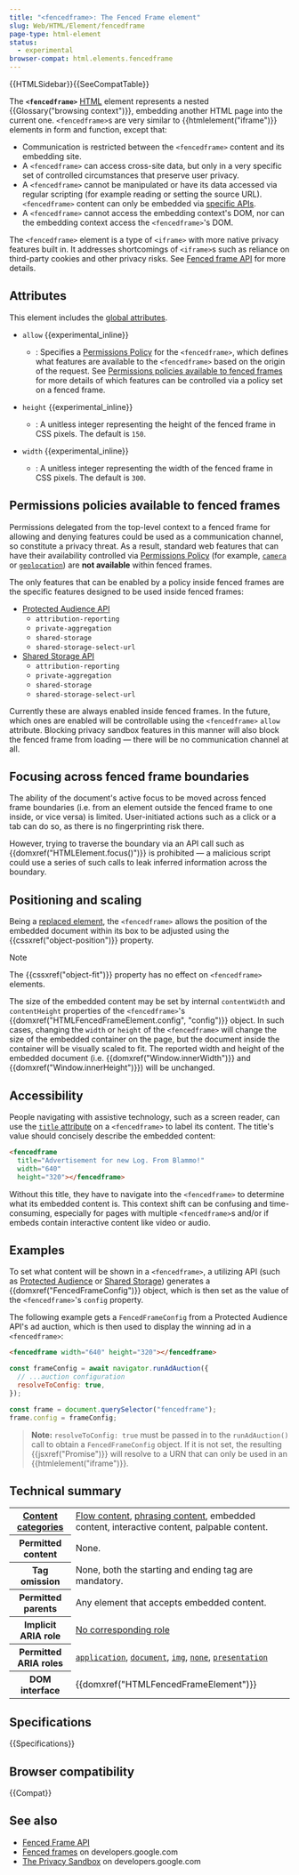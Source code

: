 ```yaml
---
title: "<fencedframe>: The Fenced Frame element"
slug: Web/HTML/Element/fencedframe
page-type: html-element
status:
  - experimental
browser-compat: html.elements.fencedframe
---
```


{{HTMLSidebar}}{{SeeCompatTable}}

The **`<fencedframe>`** [HTML](/en-US/docs/Web/HTML) element represents a nested {{Glossary("browsing context")}}, embedding another HTML page into the current one. `<fencedframe>`s are very similar to {{htmlelement("iframe")}} elements in form and function, except that:

- Communication is restricted between the `<fencedframe>` content and its embedding site.
- A `<fencedframe>` can access cross-site data, but only in a very specific set of controlled circumstances that preserve user privacy.
- A `<fencedframe>` cannot be manipulated or have its data accessed via regular scripting (for example reading or setting the source URL). `<fencedframe>` content can only be embedded via [specific APIs](/en-US/docs/Web/API/Fenced_frame_API#use_cases).
- A `<fencedframe>` cannot access the embedding context's DOM, nor can the embedding context access the `<fencedframe>`'s DOM.

The `<fencedframe>` element is a type of `<iframe>` with more native privacy features built in. It addresses shortcomings of `<iframe>`s such as reliance on third-party cookies and other privacy risks. See [Fenced frame API](/en-US/docs/Web/API/Fenced_frame_API) for more details.

## Attributes

This element includes the [global attributes](/en-US/docs/Web/HTML/Global_attributes).

- `allow` {{experimental_inline}}

  - : Specifies a [Permissions Policy](/en-US/docs/Web/HTTP/Guides/Permissions_Policy) for the `<fencedframe>`, which defines what features are available to the `<fencedframe>` based on the origin of the request. See [Permissions policies available to fenced frames](#permissions_policies_available_to_fenced_frames) for more details of which features can be controlled via a policy set on a fenced frame.

- `height` {{experimental_inline}}

  - : A unitless integer representing the height of the fenced frame in CSS pixels. The default is `150`.

- `width` {{experimental_inline}}
  - : A unitless integer representing the width of the fenced frame in CSS pixels. The default is `300`.

## Permissions policies available to fenced frames

Permissions delegated from the top-level context to a fenced frame for allowing and denying features could be used as a communication channel, so constitute a privacy threat. As a result, standard web features that can have their availability controlled via [Permissions Policy](/en-US/docs/Web/HTTP/Reference/Headers/Permissions-Policy) (for example, [`camera`](/en-US/docs/Web/HTTP/Reference/Headers/Permissions-Policy/camera) or [`geolocation`](/en-US/docs/Web/HTTP/Reference/Headers/Permissions-Policy/geolocation)) are **not available** within fenced frames.

The only features that can be enabled by a policy inside fenced frames are the specific features designed to be used inside fenced frames:

- [Protected Audience API](https://developers.google.com/privacy-sandbox/private-advertising/protected-audience)
  - `attribution-reporting`
  - `private-aggregation`
  - `shared-storage`
  - `shared-storage-select-url`
- [Shared Storage API](/en-US/docs/Web/API/Shared_Storage_API)
  - `attribution-reporting`
  - `private-aggregation`
  - `shared-storage`
  - `shared-storage-select-url`

Currently these are always enabled inside fenced frames. In the future, which ones are enabled will be controllable using the `<fencedframe>` `allow` attribute. Blocking privacy sandbox features in this manner will also block the fenced frame from loading — there will be no communication channel at all.

## Focusing across fenced frame boundaries

The ability of the document's active focus to be moved across fenced frame boundaries (i.e. from an element outside the fenced frame to one inside, or vice versa) is limited. User-initiated actions such as a click or a tab can do so, as there is no fingerprinting risk there.

However, trying to traverse the boundary via an API call such as {{domxref("HTMLElement.focus()")}} is prohibited — a malicious script could use a series of such calls to leak inferred information across the boundary.

## Positioning and scaling

Being a [replaced element](/en-US/docs/Web/CSS/Replaced_element), the `<fencedframe>` allows the position of the embedded document within its box to be adjusted using the {{cssxref("object-position")}} property.

> [!NOTE]
> The {{cssxref("object-fit")}} property has no effect on `<fencedframe>` elements.

The size of the embedded content may be set by internal `contentWidth` and `contentHeight` properties of the `<fencedframe>`'s {{domxref("HTMLFencedFrameElement.config", "config")}} object. In such cases, changing the `width` or `height` of the `<fencedframe>` will change the size of the embedded container on the page, but the document inside the container will be visually scaled to fit. The reported width and height of the embedded document (i.e. {{domxref("Window.innerWidth")}} and {{domxref("Window.innerHeight")}}) will be unchanged.

## Accessibility

People navigating with assistive technology, such as a screen reader, can use the [`title` attribute](/en-US/docs/Web/HTML/Global_attributes/title) on a `<fencedframe>` to label its content. The title's value should concisely describe the embedded content:

```html
<fencedframe
  title="Advertisement for new Log. From Blammo!"
  width="640"
  height="320"></fencedframe>
```

Without this title, they have to navigate into the `<fencedframe>` to determine what its embedded content is. This context shift can be confusing and time-consuming, especially for pages with multiple `<fencedframe>`s and/or if embeds contain interactive content like video or audio.

## Examples

To set what content will be shown in a `<fencedframe>`, a utilizing API (such as [Protected Audience](https://developers.google.com/privacy-sandbox/private-advertising/protected-audience) or [Shared Storage](https://developers.google.com/privacy-sandbox/private-advertising/shared-storage)) generates a {{domxref("FencedFrameConfig")}} object, which is then set as the value of the `<fencedframe>`'s `config` property.

The following example gets a `FencedFrameConfig` from a Protected Audience API's ad auction, which is then used to display the winning ad in a `<fencedframe>`:

```html
<fencedframe width="640" height="320"></fencedframe>
```

```js
const frameConfig = await navigator.runAdAuction({
  // ...auction configuration
  resolveToConfig: true,
});

const frame = document.querySelector("fencedframe");
frame.config = frameConfig;
```

> **Note:** `resolveToConfig: true` must be passed in to the `runAdAuction()` call to obtain a `FencedFrameConfig` object. If it is not set, the resulting {{jsxref("Promise")}} will resolve to a URN that can only be used in an {{htmlelement("iframe")}}.

## Technical summary

<table class="properties">
  <tbody>
    <tr>
      <th scope="row">
        <a href="/en-US/docs/Web/HTML/Content_categories"
          >Content categories</a
        >
      </th>
      <td>
        <a href="/en-US/docs/Web/HTML/Content_categories#flow_content"
          >Flow content</a
        >,
        <a href="/en-US/docs/Web/HTML/Content_categories#phrasing_content"
          >phrasing content</a
        >, embedded content, interactive content, palpable content.
      </td>
    </tr>
    <tr>
      <th scope="row">Permitted content</th>
      <td>None.</td>
    </tr>
    <tr>
      <th scope="row">Tag omission</th>
      <td>None, both the starting and ending tag are mandatory.</td>
    </tr>
    <tr>
      <th scope="row">Permitted parents</th>
      <td>Any element that accepts embedded content.</td>
    </tr>
    <tr>
      <th scope="row">Implicit ARIA role</th>
      <td>
        <a href="https://www.w3.org/TR/html-aria/#dfn-no-corresponding-role"
          >No corresponding role</a
        >
      </td>
    </tr>
    <tr>
      <th scope="row">Permitted ARIA roles</th>
      <td>
        <a href="/en-US/docs/Web/Accessibility/ARIA/Roles/application_role"><code>application</code></a>, <a href="/en-US/docs/Web/Accessibility/ARIA/Roles/document_role"><code>document</code></a>,
        <a href="/en-US/docs/Web/Accessibility/ARIA/Roles/img_role"><code>img</code></a>, <a href="/en-US/docs/Web/Accessibility/ARIA/Roles/none_role"><code>none</code></a>,
        <a href="/en-US/docs/Web/Accessibility/ARIA/Roles/presentation_role"><code>presentation</code></a>
      </td>
    </tr>
    <tr>
      <th scope="row">DOM interface</th>
      <td>{{domxref("HTMLFencedFrameElement")}}</td>
    </tr>
  </tbody>
</table>

## Specifications

{{Specifications}}

## Browser compatibility

{{Compat}}

## See also

- [Fenced Frame API](/en-US/docs/Web/API/Fenced_frame_API)
- [Fenced frames](https://developers.google.com/privacy-sandbox/private-advertising/fenced-frame) on developers.google.com
- [The Privacy Sandbox](https://developers.google.com/privacy-sandbox) on developers.google.com
